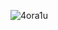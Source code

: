 ![4ora1u](https://user-images.githubusercontent.com/57210516/101014781-b3897b00-3566-11eb-8f48-98daa7993174.gif)

